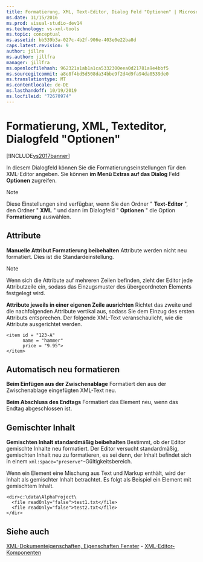 ```yaml
---
title: Formatierung, XML, Text-Editor, Dialog Feld "Optionen" | Microsoft-Dokumentation
ms.date: 11/15/2016
ms.prod: visual-studio-dev14
ms.technology: vs-xml-tools
ms.topic: conceptual
ms.assetid: bb539b3a-027c-4b2f-906e-403e0e22ba8d
caps.latest.revision: 9
author: jillre
ms.author: jillfra
manager: jillfra
ms.openlocfilehash: 962321a1ab1a1ca5332300eea0d21781a9e4bbf5
ms.sourcegitcommit: a8e8f4bd5d508da34bbe9f2d4d9fa94da0539de0
ms.translationtype: MT
ms.contentlocale: de-DE
ms.lasthandoff: 10/19/2019
ms.locfileid: "72670974"
---
```

# <a name="formatting-xml-text-editor-options-dialog-box"></a>Formatierung, XML, Texteditor, Dialogfeld "Optionen"
[!INCLUDE[vs2017banner](../includes/vs2017banner.md)]

In diesem Dialogfeld können Sie die Formatierungseinstellungen für den XML-Editor angeben. Sie können **im Menü Extras auf das Dialog** Feld **Optionen** zugreifen.

> [!NOTE]
> Diese Einstellungen sind verfügbar, wenn Sie den Ordner " **Text-Editor** ", den Ordner " **XML** " und dann im Dialogfeld " **Optionen** " die Option **Formatierung** auswählen.

## <a name="attributes"></a>Attribute
 **Manuelle Attribut Formatierung beibehalten** Attribute werden nicht neu formatiert. Dies ist die Standardeinstellung.

> [!NOTE]
> Wenn sich die Attribute auf mehreren Zeilen befinden, zieht der Editor jede Attributzeile ein, sodass das Einzugsmuster des übergeordneten Elements festgelegt wird.

 **Attribute jeweils in einer eigenen Zeile ausrichten** Richtet das zweite und die nachfolgenden Attribute vertikal aus, sodass Sie dem Einzug des ersten Attributs entsprechen. Der folgende XML-Text veranschaulicht, wie die Attribute ausgerichtet werden.

```
<item id = "123-A"
      name = "hammer"
      price = "9.95">
</item>
```

## <a name="auto-reformat"></a>Automatisch neu formatieren
 **Beim Einfügen aus der Zwischenablage** Formatiert den aus der Zwischenablage eingefügten XML-Text neu.

 **Beim Abschluss des Endtags** Formatiert das Element neu, wenn das Endtag abgeschlossen ist.

## <a name="mixed-content"></a>Gemischter Inhalt
 **Gemischten Inhalt standardmäßig beibehalten** Bestimmt, ob der Editor gemischte Inhalte neu formatiert. Der Editor versucht standardmäßig, gemischten Inhalt neu zu formatieren, es sei denn, der Inhalt befindet sich in einem `xml:space="preserve"`-Gültigkeitsbereich.

 Wenn ein Element eine Mischung aus Text und Markup enthält, wird der Inhalt als gemischter Inhalt betrachtet. Es folgt als Beispiel ein Element mit gemischtem Inhalt.

```
<dir>c:\data\AlphaProject\
  <file readOnly="false">test1.txt</file>
  <file readOnly="false">test2.txt</file>
</dir>
```

## <a name="see-also"></a>Siehe auch
 [XML-Dokumenteigenschaften, Eigenschaften Fenster](../xml-tools/xml-document-properties-properties-window.md) - [XML-Editor-Komponenten](../xml-tools/xml-editor-components.md)
